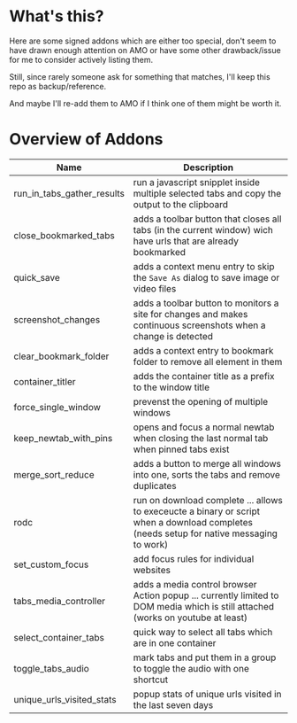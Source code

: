 # What's this? 

Here are some signed addons which are either too special, don't seem to have drawn enough attention on AMO or have some other drawback/issue for me to consider actively listing them. 

Still, since rarely someone ask for something that matches, I'll keep this repo as backup/reference. 

And maybe I'll re-add them to AMO if I think one of them might be worth it. 

# Overview of Addons 

| Name | Description |
| --- | --- |
| run_in_tabs_gather_results | run a javascript snipplet inside multiple selected tabs and copy the output to the clipboard  |
| close_bookmarked_tabs | adds a toolbar button that closes all tabs (in the current window) wich have urls that are already bookmarked |
| quick_save | adds a context menu entry to skip the `Save As` dialog to save image or video files |
|screenshot_changes|adds a toolbar button to monitors a site for changes and  makes continuous screenshots when a change is detected  |
|clear_bookmark_folder| adds a context entry to bookmark folder to remove all element in them | 
| container_titler | adds the container title as a prefix to the window title |
|force_single_window | prevenst the opening of multiple windows |
| keep_newtab_with_pins | opens and focus a normal newtab when closing the last normal tab when pinned tabs exist | 
|merge_sort_reduce | adds a button to merge all windows into one, sorts the tabs and remove duplicates|
| rodc | run on download complete ... allows to execeucte a binary or script when a download completes (needs setup for native messaging to work)|
|set_custom_focus| add focus rules for individual websites|
|tabs_media_controller| adds a media control browser Action popup ... currently limited to DOM media which is still attached (works on youtube at least)|
|select_container_tabs| quick way to select all tabs which are in one container|
|toggle_tabs_audio| mark tabs and put them in a group to toggle the audio with one shortcut|
|unique_urls_visited_stats | popup stats of unique urls visited in the last seven days| 
